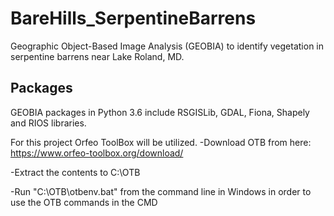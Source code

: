 # BareHills_SerpentineBarrens
Geographic Object-Based Image Analysis (GEOBIA) to identify vegetation in serpentine barrens near Lake Roland, MD.

## Packages
GEOBIA packages in Python 3.6 include RSGISLib, GDAL, Fiona, Shapely and RIOS libraries.

For this project Orfeo ToolBox will be utilized.
-Download OTB from here: https://www.orfeo-toolbox.org/download/

-Extract the contents to C:\OTB

-Run "C:\OTB\otbenv.bat" from the command line in Windows in order to use the OTB commands in the CMD

